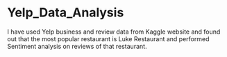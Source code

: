 # Yelp_Data_Analysis
I have used Yelp business and review data from Kaggle website and found out that the most popular restaurant is Luke Restaurant and performed Sentiment analysis on reviews of that restaurant.
